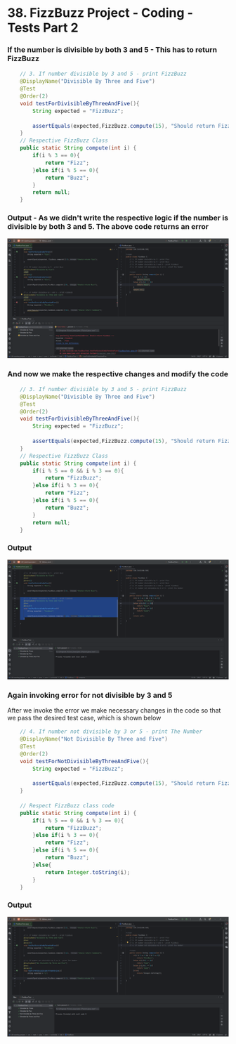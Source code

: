 # 38. FizzBuzz Project - Coding - Tests Part 2

### If the number is divisible by both 3 and 5 - This has to return FizzBuzz
```Java
    // 3. If number divisible by 3 and 5 - print FizzBuzz
    @DisplayName("Divisible By Three and Five")
    @Test
    @Order(2)
    void testForDivisibleByThreeAndFive(){
        String expected = "FizzBuzz";

        assertEquals(expected,FizzBuzz.compute(15), "Should return FizzBuzz");
    }
    // Respective FizzBuzz Class
    public static String compute(int i) {
        if(i % 3 == 0){
            return "Fizz";
        }else if(i % 5 == 0){
            return "Buzz";
        }
        return null;
    }
```
### Output - As we didn't write the respective logic if the number is divisible by both 3 and 5. The above code returns an error 
![Failure Code if the Number is divisble by both 3 and 5](../images/38_Div_By_3_and_5_Failure.png)

### And now we make the respective changes and modify the code 
```Java
    // 3. If number divisible by 3 and 5 - print FizzBuzz
    @DisplayName("Divisible By Three and Five")
    @Test
    @Order(2)
    void testForDivisibleByThreeAndFive(){
        String expected = "FizzBuzz";

        assertEquals(expected,FizzBuzz.compute(15), "Should return FizzBuzz");
    }
    // Respective FizzBuzz Class
    public static String compute(int i) {
        if(i % 5 == 0 && i % 3 == 0){
            return "FizzBuzz";
        }else if(i % 3 == 0){
            return "Fizz";
        }else if(i % 5 == 0){
            return "Buzz";
        }
        return null;
    }
```
### Output
![Success Case](../images/38_Div_By_3_and_5_Success.png)

### Again invoking error for not divisible by 3 and 5
After we invoke the error we make necessary changes in the code so that we pass the desired test case, which is shown below
```Java
    // 4. If number not divisible by 3 or 5 - print The Number
    @DisplayName("Not Divisible By Three and Five")
    @Test
    @Order(2)
    void testForNotDivisibleByThreeAndFive(){
        String expected = "FizzBuzz";

        assertEquals(expected,FizzBuzz.compute(15), "Should return FizzBuzz");
    }

    // Respect FizzBuzz class code
    public static String compute(int i) {
        if(i % 5 == 0 && i % 3 == 0){
            return "FizzBuzz";
        }else if(i % 3 == 0){
            return "Fizz";
        }else if(i % 5 == 0){
            return "Buzz";
        }else{
            return Integer.toString(i);
        }
    }
```
### Output
![Not Divisible by 3 and 5 Success Case](../images/38_Not_Div_By_3_and_5_Success.png)